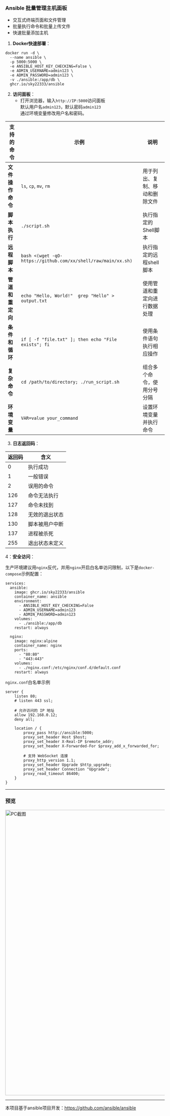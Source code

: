 ### Ansible 批量管理主机面板

- 交互式终端页面和文件管理
- 批量执行命令和批量上传文件
- 快速批量添加主机

1. **Docker快速部署**：

```
docker run -d \
  --name ansible \
  -p 5000:5000 \
  -e ANSIBLE_HOST_KEY_CHECKING=False \
  -e ADMIN_USERNAME=admin123 \
  -e ADMIN_PASSWORD=admin123 \
  -v ./ansible:/app/db \
  ghcr.io/sky22333/ansible
```

2. **访问面板**：
   - 打开浏览器，输入`http://IP:5000`访问面板<br>默认用户名`admin123`，默认密码`admin123`<br>通过环境变量修改用户名和密码。


     
| **支持的命令**         | **示例**                                           | **说明**                           |
|---------------------|--------------------------------------------------|----------------------------------|
| **文件操作命令**    | `ls`, `cp`, `mv`, `rm`                          | 用于列出、复制、移动和删除文件       |
| **脚本执行**        | `./script.sh`                                  | 执行指定的Shell脚本             |
| **远程脚本**        |  `bash <(wget -qO- https://github.com/xx/shell/raw/main/xx.sh)`   | 执行指定的远程shell脚本              |
| **管道和重定向**    | `echo "Hello, World!"  grep "Hello" > output.txt`  | 使用管道和重定向进行数据处理        |
| **条件和循环**      | `if [ -f "file.txt" ]; then echo "File exists"; fi` | 使用条件语句执行相应操作           |
| **复杂命令**        | `cd /path/to/directory; ./run_script.sh`       | 组合多个命令，使用分号分隔          |
| **环境变量**        | `VAR=value your_command`                         | 设置环境变量并执行命令              |


3. **日志返回码**：

| 返回码 | 含义                         |
| ------ | ---------------------------- |
| 0      | 执行成功                         |
| 1      | 一般错误                     |
| 2      | 误用的命令                   |
| 126    | 命令无法执行                 |
| 127    | 命令未找到                   |
| 128    | 无效的退出状态               |
| 130    | 脚本被用户中断               |
| 137    | 进程被杀死                   |
| 255    | 退出状态未定义               |


4：**安全访问**：

生产环境建议用`nginx`反代，并用`nginx`开启白名单访问限制，以下是`docker-compose`示例配置：
```
services:
  ansible:
    image: ghcr.io/sky22333/ansible
    container_name: ansible
    environment:
      - ANSIBLE_HOST_KEY_CHECKING=False
      - ADMIN_USERNAME=admin123
      - ADMIN_PASSWORD=admin123
    volumes:
      - ./ansible:/app/db
    restart: always

  nginx:
    image: nginx:alpine
    container_name: nginx
    ports:
      - "80:80"
      - "443:443"
    volumes:
      - ./nginx.conf:/etc/nginx/conf.d/default.conf
    restart: always
```

`nginx.conf`白名单示例

```
server {
    listen 80;
    # listen 443 ssl;

    # 允许访问的 IP 地址
    allow 192.168.0.12;
    deny all;

    location / {
        proxy_pass http://ansible:5000;
        proxy_set_header Host $host;
        proxy_set_header X-Real-IP $remote_addr;
        proxy_set_header X-Forwarded-For $proxy_add_x_forwarded_for;

        # 支持 WebSocket 连接
        proxy_http_version 1.1;
        proxy_set_header Upgrade $http_upgrade;
        proxy_set_header Connection "Upgrade";
        proxy_read_timeout 86400;
    }
}
```


---

### 预览

<img src="https://private-user-images.githubusercontent.com/115192496/385030887-7512fa6a-b7c3-48b3-a2ae-e47527076a50.png?jwt=eyJhbGciOiJIUzI1NiIsInR5cCI6IkpXVCJ9.eyJpc3MiOiJnaXRodWIuY29tIiwiYXVkIjoicmF3LmdpdGh1YnVzZXJjb250ZW50LmNvbSIsImtleSI6ImtleTUiLCJleHAiOjE3MzEzNTEzOTEsIm5iZiI6MTczMTM1MTA5MSwicGF0aCI6Ii8xMTUxOTI0OTYvMzg1MDMwODg3LTc1MTJmYTZhLWI3YzMtNDhiMy1hMmFlLWU0NzUyNzA3NmE1MC5wbmc_WC1BbXotQWxnb3JpdGhtPUFXUzQtSE1BQy1TSEEyNTYmWC1BbXotQ3JlZGVudGlhbD1BS0lBVkNPRFlMU0E1M1BRSzRaQSUyRjIwMjQxMTExJTJGdXMtZWFzdC0xJTJGczMlMkZhd3M0X3JlcXVlc3QmWC1BbXotRGF0ZT0yMDI0MTExMVQxODUxMzFaJlgtQW16LUV4cGlyZXM9MzAwJlgtQW16LVNpZ25hdHVyZT01NzRiYTU5OWQ2MzFjM2IxNTNhNTFlYzhmNDA4MGY0ZDZhMjZiYzhjNjk2NTdhN2Y0Mzg5YWIxODQyM2E3ZjE1JlgtQW16LVNpZ25lZEhlYWRlcnM9aG9zdCJ9.a5JLjps-WdmldpOhzY0MMIIyydE2_O3bvcGlW-Tn88U" alt="PC截图" width="900">



---


本项目基于ansible项目开发：https://github.com/ansible/ansible
